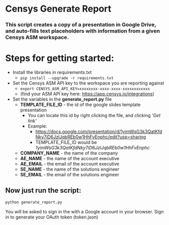 # Censys Generate Report
### This script creates a copy of a presentation in Google Drive, and auto-fills text placeholders with information from a given Censys ASM workspace.

# Steps for getting started:
- Install the libraries in requirements.txt
   - ```pip install --upgrade -r requirements.txt```
- Set the Censys ASM API key to the workspace you are reporting against
   - ```export CENSYS_ASM_API_KEY=xxxxxxxx-xxxx-xxxx-xxxxxxxxxxxx```
   - (find your ASM API key here: https://app.censys.io/integrations)
- Set the variables in the **generate_report.py** file
   - **TEMPLATE_FILE_ID** - the id of the google slides template presentation
     - You can locate this id by right clicking the file, and clicking *'Get link'*
     - Example:
       - https://docs.google.com/presentation/d/1yimWsG3k3QatKfdNky7iD6JzlJqbREb0w1HhFvEnphc/edit?usp=sharing
       - TEMPLATE_FILE_ID would be *1yimWsG3k3QatKfdNky7iD6JzlJqbREb0w1HhFvEnphc*
   - **COMPANY_NAME** - the name of the company
   - **AE_NAME** - the name of the account executive
   - **AE_EMAIL** - the email of the account executive
   - **SE_NAME** - the name of the solutions engineer
   - **SE_EMAIL** - the email of the solutions engineer

## Now just run the script:
``` 
python generate_report.py
```

You will be asked to sign in the with a Google account in your browser. Sign in to generate your OAuth token (token.json)
